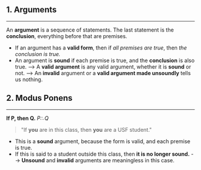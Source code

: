 ## 1. Arguments
---
An **argument** is a sequence of statements. The last statement is the **conclusion**, everything before that are premises. 
- If an argument has a **valid form**, then if *all premises are true*, then *the conclusion is true.*
- An argument is **sound** if each premise is true, and the **conclusion** is also true.
--> A **valid argument** is any valid argument, whether it is **sound**  or not.
--> An **invalid** argument or a **valid argument made unsoundly** tells us nothing. 

## 2. Modus Ponens
---
**If P, then Q.**  $P \therefore Q$ 

> "If **you** are in this class, then **you** are a USF student."

- This is a **sound** argument, because the form is valid, and each premise is true. 
- If this is said to a student outside this class, then **it is no longer sound.**
--> **Unsound** and **invalid** arguments are meaningless in this case. 